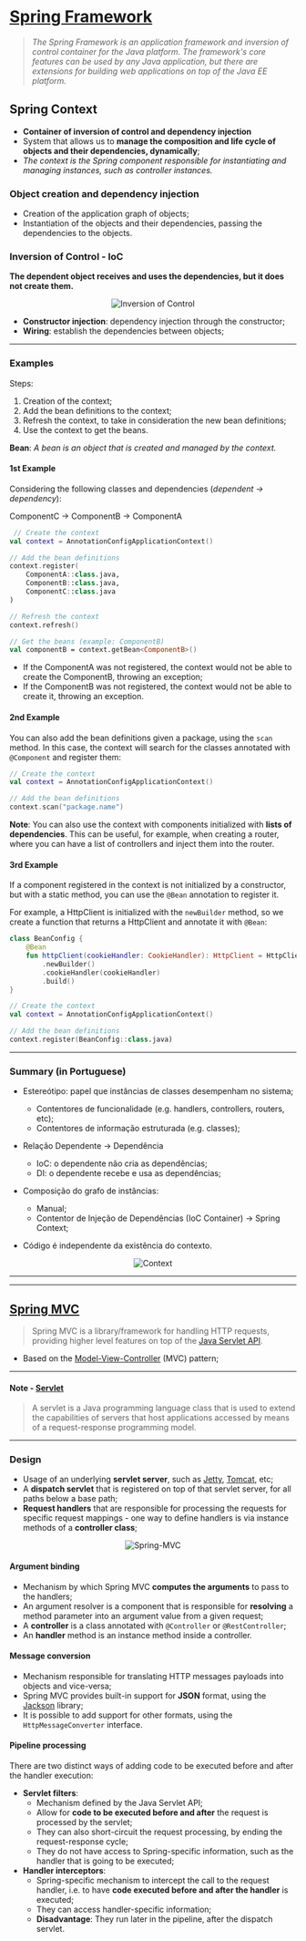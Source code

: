 # [Spring Framework](https://spring.io/)

> *The Spring Framework is an application framework and inversion of control container for the Java platform. The framework's core features can be used by any Java application, but there are extensions for building web applications on top of the Java EE platform.*

## Spring Context

* **Container of inversion of control and dependency injection**
* System that allows us to **manage the composition and life cycle of objects and their dependencies, dynamically**;
* *The context is the Spring component responsible for instantiating and managing instances, such as controller instances.*

### Object creation and dependency injection

* Creation of the application graph of objects;
* Instantiation of the objects and their dependencies, passing the dependencies to the objects.

### Inversion of Control - IoC

**The dependent object receives and uses the dependencies, but it does not create them.**

<p align="center">
    <img src="./docs/daw-diagrams-Inversion%20of%20Control.svg" alt="Inversion of Control" align="center"/>
</p>

* **Constructor injection**: dependency injection through the constructor;
* **Wiring**: establish the dependencies between objects;

---

### Examples

Steps:

1. Creation of the context;
2. Add the bean definitions to the context;
3. Refresh the context, to take in consideration the new bean definitions;
4. Use the context to get the beans.

**Bean**: *A bean is an object that is created and managed by the context.*

#### 1st Example

Considering the following classes and dependencies (*dependent -> dependency*):

ComponentC -> ComponentB ->  ComponentA

```kotlin
 // Create the context
val context = AnnotationConfigApplicationContext()

// Add the bean definitions
context.register(
    ComponentA::class.java,
    ComponentB::class.java,
    ComponentC::class.java
)

// Refresh the context
context.refresh()

// Get the beans (example: ComponentB)
val componentB = context.getBean<ComponentB>()
```

* If the ComponentA was not registered, the context would not be able to create the ComponentB, throwing an exception;
* If the ComponentB was not registered, the context would not be able to create it, throwing an exception.

#### 2nd Example

You can also add the bean definitions given a package, using the `scan` method. In this case, the context will search for the classes annotated with `@Component` and register them:

```kotlin
// Create the context
val context = AnnotationConfigApplicationContext()

// Add the bean definitions
context.scan("package.name")
```

**Note**: You can also use the context with components initialized with **lists of dependencies**. This can be useful, for example, when creating a router, where you can have a list of controllers and inject them into the router.


#### 3rd Example

If a component registered in the context is not initialized by a constructor, but with a static method, you can use the `@Bean` annotation to register it.

For example, a HttpClient is initialized with the `newBuilder` method, so we create a function that returns a HttpClient and annotate it with `@Bean`:

```kotlin
class BeanConfig {
    @Bean
    fun httpClient(cookieHandler: CookieHandler): HttpClient = HttpClient
        .newBuilder()
        .cookieHandler(cookieHandler)
        .build()
}

// Create the context
val context = AnnotationConfigApplicationContext()

// Add the bean definitions
context.register(BeanConfig::class.java)
```

---

### Summary (in Portuguese)

* Estereótipo: papel que instâncias de classes desempenham no sistema;
  * Contentores de funcionalidade (e.g. handlers, controllers, routers, etc);
  * Contentores de informação estruturada (e.g. classes);

* Relação Dependente -> Dependência
  * IoC: o dependente não cria as dependências;
  * DI: o dependente recebe e usa as dependências;
* Composição do grafo de instâncias:
  * Manual;
  * Contentor de Injeção de Dependências (IoC Container) -> Spring Context;
* Código é independente da existência do contexto.

<p align="center">
    <img src="./docs/daw-diagrams-Context.svg" alt="Context" align="center"/>
</p>

---
---

## [Spring MVC](https://docs.spring.io/spring-framework/docs/3.2.x/spring-framework-reference/html/mvc.html)

> Spring MVC is a library/framework for handling HTTP requests, providing higher level features on top of the [Java Servlet API](https://javaee.github.io/servlet-spec/).

* Based on the [Model-View-Controller](https://en.wikipedia.org/wiki/Model%E2%80%93view%E2%80%93controller) (MVC) pattern;

---

#### Note - [Servlet](https://docs.oracle.com/javaee/6/tutorial/doc/bnafe.html)

> A servlet is a Java programming language class that is used to extend the capabilities of servers that host applications accessed by means of a request-response programming model.

---

### Design

* Usage of an underlying **servlet server**, such as [Jetty](https://www.eclipse.org/jetty/), [Tomcat](https://tomcat.apache.org/), etc;
* A **dispatch servlet** that is registered on top of that servlet server, for all paths below a base path;
* **Request handlers** that are responsible for processing the requests for specific request mappings - one way to define handlers is via instance methods of a **controller class**;

<p align="center">
    <img src="./docs/daw-diagrams-Spring-MVC.svg" alt="Spring-MVC" align="center"/>
</p>

#### Argument binding

* Mechanism by which Spring MVC **computes the arguments** to pass to the handlers;
* An argument resolver is a component that is responsible for **resolving** a method parameter into an argument value from a given request;
* A **controller** is a class annotated with `@Controller` or `@RestController`;
* An **handler** method is an instance method inside a controller.

#### Message conversion

* Mechanism responsible for translating HTTP messages payloads into objects and vice-versa;
* Spring MVC provides built-in support for **JSON** format, using the [Jackson](https://github.com/FasterXML/jackson) library;
* It is possible to add support for other formats, using the `HttpMessageConverter` interface.

#### Pipeline processing

There are two distinct ways of adding code to be executed before and after the handler execution:

* **Servlet filters**:
  * Mechanism defined by the Java Servlet API;
  * Allow for **code to be executed before and after** the request is processed by the servlet;
  * They can also short-circuit the request processing, by ending the request-response cycle;
  * They do not have access to Spring-specific information, such as the handler that is going to be executed;
* **Handler interceptors**:
  * Spring-specific mechanism to intercept the call to the request handler, i.e. to have **code executed before and after the handler** is executed;
  * They can access handler-specific information;
  * **Disadvantage**: They run later in the pipeline, after the dispatch servlet.

